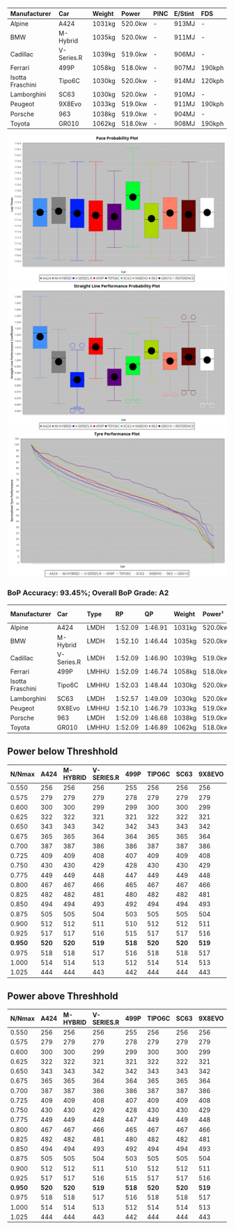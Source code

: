 | Manufacturer     | Car        | Weight | Power   | PINC    | E/Stint | FDS     |
|:-|:-|:-|:-|:-|:-|:-|
| Alpine           | A424       | 1031kg | 520.0kw |    -    | 913MJ   |    -    |
| BMW              | M-Hybrid   | 1035kg | 520.0kw |    -    | 911MJ   |    -    |
| Cadillac         | V-Series.R | 1039kg | 519.0kw |    -    | 906MJ   |    -    |
| Ferrari          | 499P       | 1058kg | 518.0kw |    -    | 907MJ   | 190kph  |
| Isotta Fraschini | Tipo6C     | 1030kg | 520.0kw |    -    | 914MJ   | 120kph  |
| Lamborghini      | SC63       | 1030kg | 520.0kw |    -    | 910MJ   |    -    |
| Peugeot          | 9X8Evo     | 1033kg | 519.0kw |    -    | 911MJ   | 190kph  |
| Porsche          | 963        | 1038kg | 519.0kw |    -    | 904MJ   |    -    |
| Toyota           | GR010      | 1062kg | 518.0kw |    -    | 908MJ   | 190kph  |

![PACECHART](./IMG/AUTO.png)
![STRAIGHTLINEPERFORMANCECHART](./IMG/AUTO_sp.png)
![TYREPERFORMANCECHART](./IMG/AUTO_tw.png)

### BoP Accuracy: 93.45%; Overall BoP Grade: A2
| Manufacturer     | Car        | Type  | RP      | QP      | Weight | Power¹  | Threshhold | PINC    | Power²   | E/Stint | AVG Vmax  | FDS     | RDLC | L/Stint | BOP-Grade | Model Accuracy | Model Points | Match%  | SimDiff |
|:-|:-|:-|:-|:-|:-|:-|:-|:-|:-|:-|:-|:-|:-|:-|:-|:-|:-|:-|:-|
| Alpine           | A424       | LMDH  | 1:52.09 | 1:46.91 | 1031kg | 520.0kw | 0.0kph     |    -    | 520.00kw |  913MJ  | 295.48kph |    -    | 1.02 | 34      | ~A1       | 86.43%         | 618          | 98.41%  | #       |
| BMW              | M-Hybrid   | LMDH  | 1:52.10 | 1:46.44 | 1035kg | 520.0kw | 0.0kph     |    -    | 520.00kw |  911MJ  | 292.35kph |    -    | 1.02 | 34      | +A2       | 93.77%         | 1672         | 92.68%  | #       |
| Cadillac         | V-Series.R | LMDH  | 1:52.09 | 1:46.90 | 1039kg | 519.0kw | 0.0kph     |    -    | 519.00kw |  906MJ  | 288.87kph |    -    | 1.02 | 34      | ~A1       | 83.12%         | 1921         | 100.00% | ±0.33s  |
| Ferrari          | 499P       | LMHHU | 1:52.09 | 1:46.74 | 1058kg | 518.0kw | 0.0kph     |    -    | 518.00kw |  907MJ  | 292.49kph | 190kph  | 1.03 | 35      | ~A1       | 69.49%         | 1950         | 100.00% | ±0.42s  |
| Isotta Fraschini | Tipo6C     | LMHHU | 1:52.03 | 1:48.44 | 1030kg | 520.0kw | 0.0kph     |    -    | 520.00kw |  914MJ  | 290.91kph | 120kph  | 1.07 | 35      | +C1       | 73.56%         | 64           | 75.34%  | #       |
| Lamborghini      | SC63       | LMDH  | 1:52.57 | 1:49.09 | 1030kg | 520.0kw | 0.0kph     |    -    | 520.00kw |  910MJ  | 291.90kph |    -    | 1.05 | 34      | +C2       | 95.82%         | 459          | 74.65%  | #       |
| Peugeot          | 9X8Evo     | LMHHU | 1:52.10 | 1:46.79 | 1033kg | 519.0kw | 0.0kph     |    -    | 519.00kw |  911MJ  | 293.65kph | 190kph  | 1.02 | 35      | ~A1       | 66.97%         | 221          | 100.00% | #       |
| Porsche          | 963        | LMDH  | 1:52.09 | 1:46.68 | 1038kg | 519.0kw | 0.0kph     |    -    | 519.00kw |  904MJ  | 291.81kph |    -    | 1.02 | 34      | ~A1       | 81.02%         | 5243         | 100.00% | ±0.01s  |
| Toyota           | GR010      | LMHHU | 1:52.09 | 1:46.89 | 1062kg | 518.0kw | 0.0kph     |    -    | 518.00kw |  908MJ  | 290.88kph | 190kph  | 1.02 | 35      | ~A1       | 73.70%         | 2701         | 100.00% | ±0.33s  |

## Power below Threshhold
| N/Nmax    | A424    | M-HYBRID | V-SERIES.R | 499P    | TIPO6C  | SC63    | 9X8EVO  | 963     | GR010   |
|:-|:-|:-|:-|:-|:-|:-|:-|:-|:-|
|  0.550    |  256    |  256     |  256       |  255    |  256    |  256    |  256    |  256    |  255    |
|  0.575    |  279    |  279     |  279       |  278    |  279    |  279    |  279    |  279    |  278    |
|  0.600    |  300    |  300     |  299       |  299    |  300    |  300    |  299    |  299    |  299    |
|  0.625    |  322    |  322     |  321       |  321    |  322    |  322    |  321    |  321    |  321    |
|  0.650    |  343    |  343     |  342       |  342    |  343    |  343    |  342    |  342    |  342    |
|  0.675    |  365    |  365     |  364       |  364    |  365    |  365    |  364    |  364    |  364    |
|  0.700    |  387    |  387     |  386       |  386    |  387    |  387    |  386    |  386    |  386    |
|  0.725    |  409    |  409     |  408       |  407    |  409    |  409    |  408    |  408    |  407    |
|  0.750    |  430    |  430     |  429       |  428    |  430    |  430    |  429    |  429    |  428    |
|  0.775    |  449    |  449     |  448       |  447    |  449    |  449    |  448    |  448    |  447    |
|  0.800    |  467    |  467     |  466       |  465    |  467    |  467    |  466    |  466    |  465    |
|  0.825    |  482    |  482     |  481       |  480    |  482    |  482    |  481    |  481    |  480    |
|  0.850    |  494    |  494     |  493       |  492    |  494    |  494    |  493    |  493    |  492    |
|  0.875    |  505    |  505     |  504       |  503    |  505    |  505    |  504    |  504    |  503    |
|  0.900    |  512    |  512     |  511       |  510    |  512    |  512    |  511    |  511    |  510    |
|  0.925    |  517    |  517     |  516       |  515    |  517    |  517    |  516    |  516    |  515    |
| **0.950** | **520** | **520**  | **519**    | **518** | **520** | **520** | **519** | **519** | **518** |
|  0.975    |  518    |  518     |  517       |  516    |  518    |  518    |  517    |  517    |  516    |
|  1.000    |  514    |  514     |  513       |  512    |  514    |  514    |  513    |  513    |  512    |
|  1.025    |  444    |  444     |  443       |  442    |  444    |  444    |  443    |  443    |  442    |

## Power above Threshhold
| N/Nmax    | A424    | M-HYBRID | V-SERIES.R | 499P    | TIPO6C  | SC63    | 9X8EVO  | 963     | GR010   |
|:-|:-|:-|:-|:-|:-|:-|:-|:-|:-|
|  0.550    |  256    |  256     |  256       |  255    |  256    |  256    |  256    |  256    |  255    |
|  0.575    |  279    |  279     |  279       |  278    |  279    |  279    |  279    |  279    |  278    |
|  0.600    |  300    |  300     |  299       |  299    |  300    |  300    |  299    |  299    |  299    |
|  0.625    |  322    |  322     |  321       |  321    |  322    |  322    |  321    |  321    |  321    |
|  0.650    |  343    |  343     |  342       |  342    |  343    |  343    |  342    |  342    |  342    |
|  0.675    |  365    |  365     |  364       |  364    |  365    |  365    |  364    |  364    |  364    |
|  0.700    |  387    |  387     |  386       |  386    |  387    |  387    |  386    |  386    |  386    |
|  0.725    |  409    |  409     |  408       |  407    |  409    |  409    |  408    |  408    |  407    |
|  0.750    |  430    |  430     |  429       |  428    |  430    |  430    |  429    |  429    |  428    |
|  0.775    |  449    |  449     |  448       |  447    |  449    |  449    |  448    |  448    |  447    |
|  0.800    |  467    |  467     |  466       |  465    |  467    |  467    |  466    |  466    |  465    |
|  0.825    |  482    |  482     |  481       |  480    |  482    |  482    |  481    |  481    |  480    |
|  0.850    |  494    |  494     |  493       |  492    |  494    |  494    |  493    |  493    |  492    |
|  0.875    |  505    |  505     |  504       |  503    |  505    |  505    |  504    |  504    |  503    |
|  0.900    |  512    |  512     |  511       |  510    |  512    |  512    |  511    |  511    |  510    |
|  0.925    |  517    |  517     |  516       |  515    |  517    |  517    |  516    |  516    |  515    |
| **0.950** | **520** | **520**  | **519**    | **518** | **520** | **520** | **519** | **519** | **518** |
|  0.975    |  518    |  518     |  517       |  516    |  518    |  518    |  517    |  517    |  516    |
|  1.000    |  514    |  514     |  513       |  512    |  514    |  514    |  513    |  513    |  512    |
|  1.025    |  444    |  444     |  443       |  442    |  444    |  444    |  443    |  443    |  442    |
